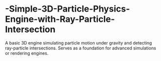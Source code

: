 # -Simple-3D-Particle-Physics-Engine-with-Ray-Particle-Intersection
A basic 3D engine simulating particle motion under gravity and detecting ray-particle intersections. Serves as a foundation for advanced simulations or rendering engines.
